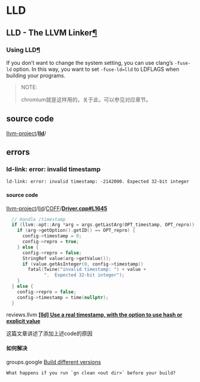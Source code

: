 # LLD

## LLD - The LLVM Linker[¶](https://lld.llvm.org/#lld-the-llvm-linker)

### Using LLD[¶](https://lld.llvm.org/#using-lld)

If you don’t want to change the system setting, you can use clang’s `-fuse-ld` option. In this way, you want to set `-fuse-ld=lld` to LDFLAGS when building your programs.

> NOTE:
>
> chromium就是这样用的，关于此，可以参见对应章节。
>
> 

## source code

[llvm-project](https://github.com/llvm/llvm-project)/[**lld**](https://github.com/llvm/llvm-project/tree/main/lld)/



## errors

### ld-link: error: invalid timestamp

```
ld-link: error: invalid timestamp: -2142000. Expected 32-bit integer
```

#### source code

[llvm-project](https://github.com/llvm/llvm-project)/[lld](https://github.com/llvm/llvm-project/tree/main/lld)/[COFF](https://github.com/llvm/llvm-project/tree/main/lld/COFF)/[**Driver.cpp#L1645**](https://github.com/llvm/llvm-project/blob/main/lld/COFF/Driver.cpp#L1645)

```c++
  // Handle /timestamp
  if (llvm::opt::Arg *arg = args.getLastArg(OPT_timestamp, OPT_repro)) {
    if (arg->getOption().getID() == OPT_repro) {
      config->timestamp = 0;
      config->repro = true;
    } else {
      config->repro = false;
      StringRef value(arg->getValue());
      if (value.getAsInteger(0, config->timestamp))
        fatal(Twine("invalid timestamp: ") + value +
              ".  Expected 32-bit integer");
    }
  } else {
    config->repro = false;
    config->timestamp = time(nullptr);
  }
```



reviews.llvm [**[lld] Use a real timestamp, with the option to use hash or explicit value**](https://reviews.llvm.org/D46966)

这篇文章讲述了添加上述code的原因



#### 如何解决

groups.google [Build different versions](https://groups.google.com/a/chromium.org/g/chromium-dev/c/FPwgrwOOsds)

```
What happens if you run `gn clean <out dir>` before your build?
```

